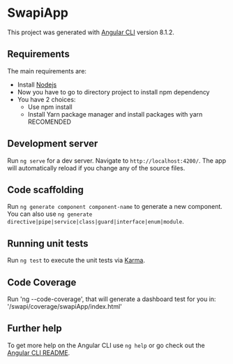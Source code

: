 # SwapiApp

This project was generated with [Angular CLI](https://github.com/angular/angular-cli) version 8.1.2.

## Requirements

The main requirements are:

- Install [Nodejs](https://nodejs.org/es/)
- Now you have to go to directory project to install npm dependency
- You have 2 choices:
  - Use npm install
  - Install Yarn package manager and install packages with yarn RECOMENDED

## Development server

Run `ng serve` for a dev server. Navigate to `http://localhost:4200/`. The app will automatically reload if you change any of the source files.

## Code scaffolding

Run `ng generate component component-name` to generate a new component. You can also use `ng generate directive|pipe|service|class|guard|interface|enum|module`.

## Running unit tests

Run `ng test` to execute the unit tests via [Karma](https://karma-runner.github.io).

## Code Coverage

Run 'ng --code-coverage', that will generate a dashboard test for you in: '/swapi/coverage/swapiApp/index.html'

## Further help

To get more help on the Angular CLI use `ng help` or go check out the [Angular CLI README](https://github.com/angular/angular-cli/blob/master/README.md).

